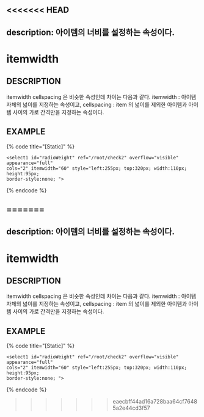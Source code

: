 <<<<<<< HEAD
---
description: 아이템의 너비를 설정하는 속성이다.
---

# itemwidth

## DESCRIPTION

itemwidth cellspacing 은 비슷한 속성인데 차이는 다음과 같다.
itemwidth : 아이템 자체의 넓이를 지정하는 속성이고, 
cellspacing : item 의 넓이를 제외한 아이템과 아이템 사이의 가로 간격만을 지정하는 속성이다.  

## EXAMPLE

{% code title="\[Static\]" %}
```markup
<select1 id="radioWeight" ref="/root/check2" overflow="visible" appearance="full" 
cols="2" itemwidth="60" style="left:255px; top:320px; width:110px; height:95px; 
border-style:none; "> 
```
{% endcode %}

=======
---
description: 아이템의 너비를 설정하는 속성이다.
---

# itemwidth

## DESCRIPTION

itemwidth cellspacing 은 비슷한 속성인데 차이는 다음과 같다.
itemwidth : 아이템 자체의 넓이를 지정하는 속성이고, 
cellspacing : item 의 넓이를 제외한 아이템과 아이템 사이의 가로 간격만을 지정하는 속성이다.  

## EXAMPLE

{% code title="\[Static\]" %}
```markup
<select1 id="radioWeight" ref="/root/check2" overflow="visible" appearance="full" 
cols="2" itemwidth="60" style="left:255px; top:320px; width:110px; height:95px; 
border-style:none; "> 
```
{% endcode %}

>>>>>>> eaecbff44ad16a728baa64cf76485a2e44cd3f57
